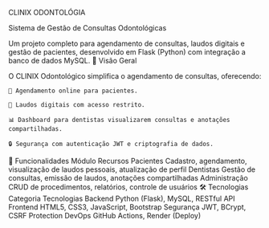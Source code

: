 CLINIX ODONTOLÓGIA

Sistema de Gestão de Consultas Odontológicas

Um projeto completo para agendamento de consultas, laudos digitais e gestão de pacientes, desenvolvido em Flask (Python) com integração a banco de dados MySQL.
📌 Visão Geral

O CLINIX Odontológico simplifica o agendamento de consultas, oferecendo:

    🦷 Agendamento online para pacientes.

    📄 Laudos digitais com acesso restrito.

    📊 Dashboard para dentistas visualizarem consultas e anotações compartilhadas.

    🔒 Segurança com autenticação JWT e criptografia de dados.

🚀 Funcionalidades
Módulo	Recursos
Pacientes	Cadastro, agendamento, visualização de laudos pessoais, atualização de perfil
Dentistas	Gestão de consultas, emissão de laudos, anotações compartilhadas
Administração	CRUD de procedimentos, relatórios, controle de usuários
🛠️ Tecnologias
Categoria	Tecnologias
Backend	Python (Flask), MySQL, RESTful API
Frontend	HTML5, CSS3, JavaScript, Bootstrap
Segurança	JWT, BCrypt, CSRF Protection
DevOps	GitHub Actions, Render (Deploy)
